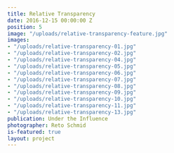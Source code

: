 ```yaml
---
title: Relative Transparency
date: 2016-12-15 00:00:00 Z
position: 5
image: "/uploads/relative-transparency-feature.jpg"
images:
- "/uploads/relative-transparency-01.jpg"
- "/uploads/relative-transparency-02.jpg"
- "/uploads/relative-transparency-04.jpg"
- "/uploads/relative-transparency-05.jpg"
- "/uploads/relative-transparency-06.jpg"
- "/uploads/relative-transparency-07.jpg"
- "/uploads/relative-transparency-08.jpg"
- "/uploads/relative-transparency-09.jpg"
- "/uploads/relative-transparency-10.jpg"
- "/uploads/relative-transparency-11.jpg"
- "/uploads/relative-transparency-13.jpg"
publication: Under the Influence
photographer: Reto Schmid
is-featured: true
layout: project
---
```


